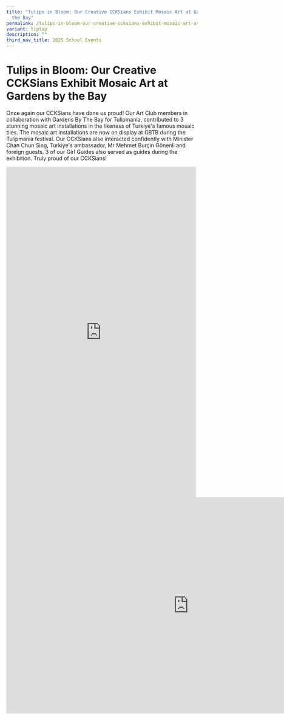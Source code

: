 ```yaml
---
title: "Tulips in Bloom: Our Creative CCKSians Exhibit Mosaic Art at Gardens by
  the Bay"
permalink: /tulips-in-bloom-our-creative-ccksians-exhibit-mosaic-art-at-gardens-by-the-bay/
variant: tiptap
description: ""
third_nav_title: 2025 School Events
---
```

<h1><strong>Tulips in Bloom: Our Creative CCKSians Exhibit Mosaic Art at Gardens by the Bay</strong></h1>
<p>Once again our CCKSians have done us proud! Our Art Club members in collaboration
with Gardens By The Bay for Tulipmania, contributed to 3 stunning mosaic
art installations in the likeness of Turkiye's famous mosaic tiles. The
mosaic art installations are now on display at GBTB during the Tulipmania
festival. Our CCKSians also interacted confidently with Minister Chan Chun
Sing, Turkiye's ambassador, Mr Mehmet Burçin Gönenli and foreign guests.
3 of our Girl Guides also served as guides during the exhibition. Truly
proud of our CCKSians!</p>
<div class="iframe-wrapper">
<iframe style="border:none;overflow:hidden" height="869" width="500" allowfullscreen="true" frameborder="0" src="https://www.facebook.com/plugins/post.php?href=https%3A%2F%2Fwww.facebook.com%2FChanChunSing.SG%2Fposts%2Fpfbid0yGRPU43s7iz3dc8xqL2piJkF1dnoXLC7WG8kLLCSw4rfKYcXkkoeJDikiK8FSXmXl&amp;show_text=true&amp;width=500"></iframe>
</div>
<div class="iframe-wrapper">
<iframe height="569" width="960" allowfullscreen="true" frameborder="0" src="https://docs.google.com/presentation/d/e/2PACX-1vT-dK2bsUO8t4CRzqXASjPb1QO1dnj-I9HhgXbMqdxTU2_tEdiwf6qKQFLfEqf62sRRDeZi13W5uN0p/pubembed?start=true&amp;loop=true&amp;delayms=3000"></iframe>
</div>
<p></p>